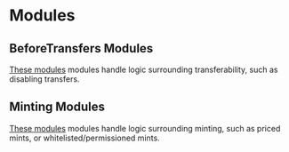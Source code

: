 # Modules

## BeforeTransfers Modules
[These modules](./BeforeTransfers/) modules handle logic surrounding transferability, such as disabling transfers. 

## Minting Modules
[These modules](./Minting/) modules handle logic surrounding minting, such as priced mints, or whitelisted/permissioned mints.
